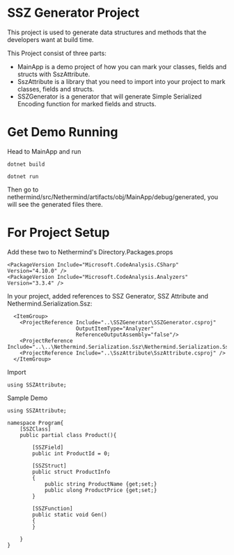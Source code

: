 # SSZ Generator Project

This project is used to generate data structures and methods that the developers want at build time. 

This Project consist of three parts:
- MainApp is a demo project of how you can mark your classes, fields and structs with SszAttribute.
- SszAttribute is a library that you need to import into your project to mark classes, fields and structs.
- SSZGenerator is a generator that will generate Simple Serialized Encoding function for marked fields and structs.


# Get Demo Running 
Head to MainApp and run
```
dotnet build

dotnet run
```

Then go to nethermind/src/Nethermind/artifacts/obj/MainApp/debug/generated, you will see the generated files there.

# For Project Setup

Add these two to Nethermind's Directory.Packages.props
```
<PackageVersion Include="Microsoft.CodeAnalysis.CSharp" Version="4.10.0" />
<PackageVersion Include="Microsoft.CodeAnalysis.Analyzers" Version="3.3.4" />
```

In your project, added references to SSZ Generator, SSZ Attribute and Nethermind.Serialization.Ssz:
```
  <ItemGroup>
    <ProjectReference Include="..\SSZGenerator\SSZGenerator.csproj"
                      OutputItemType="Analyzer"
                      ReferenceOutputAssembly="false"/>
    <ProjectReference Include="..\..\Nethermind.Serialization.Ssz\Nethermind.Serialization.Ssz.csproj"/>
    <ProjectReference Include="..\SszAttribute\SszAttribute.csproj" />
  </ItemGroup>
```

Import
```
using SSZAttribute;
```

Sample Demo
```
using SSZAttribute;

namespace Program{
    [SSZClass]
    public partial class Product(){

        [SSZField]
        public int ProductId = 0;

        [SSZStruct]
        public struct ProductInfo
        {
            public string ProductName {get;set;}
            public ulong ProductPrice {get;set;}
        }

        [SSZFunction]
        public static void Gen()
        {
        }

    }
}
```